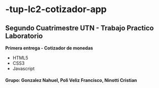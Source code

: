 
<h1> -tup-lc2-cotizador-app</h1>
<h2>Segundo Cuatrimestre UTN - Trabajo Practico Laboratorio</h2
<h3><b>Primera entrega - Cotizador de monedas </b></h3>
<ul>
  <li>HTML5</li>
  <li>CSS3</li>
  <li>Javascript</li>
</ul>
<h4><b>Grupo: Gonzalez Nahuel, Poli Veliz Francisco, Ninotti Cristian</b></h4>
